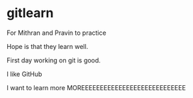 # gitlearn
For Mithran and Pravin to practice

Hope is that they learn well.

First day working on git is good.

I like GitHub

I want to learn more MOREEEEEEEEEEEEEEEEEEEEEEEEEEEE
